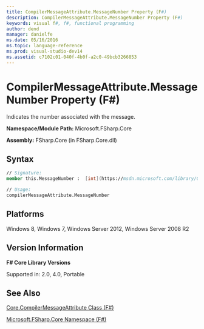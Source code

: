 ```yaml
---
title: CompilerMessageAttribute.MessageNumber Property (F#)
description: CompilerMessageAttribute.MessageNumber Property (F#)
keywords: visual f#, f#, functional programming
author: dend
manager: danielfe
ms.date: 05/16/2016
ms.topic: language-reference
ms.prod: visual-studio-dev14
ms.assetid: c7102c01-040f-4b0f-a2c0-49bcb3266853 
---
```


# CompilerMessageAttribute.MessageNumber Property (F#)

Indicates the number associated with the message.

**Namespace/Module Path:** Microsoft.FSharp.Core

**Assembly:** FSharp.Core (in FSharp.Core.dll)


## Syntax

```fsharp
// Signature:
member this.MessageNumber :  [int](https://msdn.microsoft.com/library/025d5455-3622-4ea5-9573-3ecbd4ee1375)

// Usage:
compilerMessageAttribute.MessageNumber
```

## Platforms
Windows 8, Windows 7, Windows Server 2012, Windows Server 2008 R2


## Version Information
**F# Core Library Versions**

Supported in: 2.0, 4.0, Portable




## See Also
[Core.CompilerMessageAttribute Class &#40;F&#35;&#41;](Core.CompilerMessageAttribute-Class-%5BFSharp%5D.md)

[Microsoft.FSharp.Core Namespace &#40;F&#35;&#41;](Microsoft.FSharp.Core-Namespace-%5BFSharp%5D.md)

